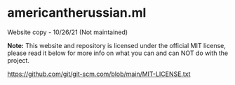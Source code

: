 # americantherussian.ml
Website copy - 10/26/21 (Not maintained)


**Note:** This website and repository is licensed under the official MIT license, please read it below for more info on what you can and can NOT do with the project.

https://github.com/git/git-scm.com/blob/main/MIT-LICENSE.txt

